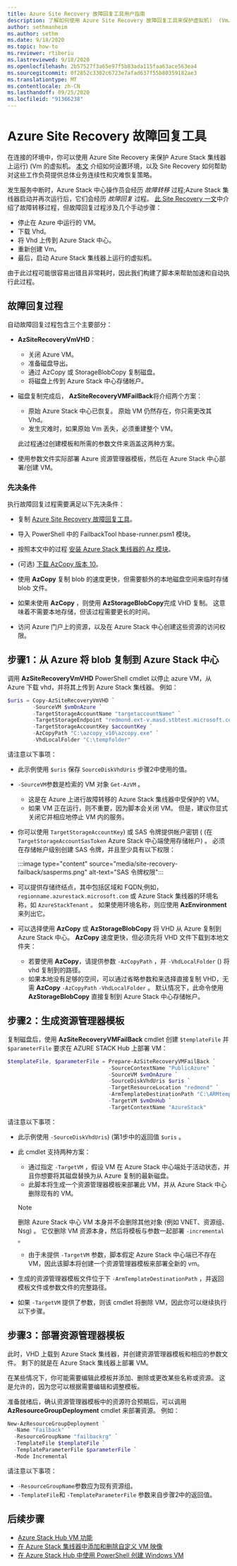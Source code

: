 ```yaml
---
title: Azure Site Recovery 故障回复工具用户指南
description: 了解如何使用 Azure Site Recovery 故障回复工具来保护虚拟机)  (Vm。
author: sethmanheim
ms.author: sethm
ms.date: 9/18/2020
ms.topic: how-to
ms.reviewer: rtiberiu
ms.lastreviewed: 9/18/2020
ms.openlocfilehash: 2b57527f3a65e97f5b83ada115faa63ace563ea4
ms.sourcegitcommit: 0f2852c3302c6723e7afad637f55b80359182ae3
ms.translationtype: MT
ms.contentlocale: zh-CN
ms.lasthandoff: 09/25/2020
ms.locfileid: "91366238"
---
```

# <a name="azure-site-recovery-failback-tool"></a>Azure Site Recovery 故障回复工具

在连接的环境中，你可以使用 Azure Site Recovery 来保护 Azure Stack 集线器上运行)  (Vm 的虚拟机。 [本文](/azure/site-recovery/azure-stack-site-recovery) 介绍如何设置环境，以及 Site Recovery 如何帮助对这些工作负荷提供总体业务连续性和灾难恢复策略。

发生服务中断时，Azure Stack 中心操作员会经历 *故障转移* 过程;Azure Stack 集线器启动并再次运行后，它们会经历 *故障回复* 过程。 [此 Site Recovery 一文](/azure/site-recovery/azure-stack-site-recovery)中介绍了故障转移过程，但故障回复过程涉及几个手动步骤：

- 停止在 Azure 中运行的 VM。
- 下载 Vhd。
- 将 Vhd 上传到 Azure Stack 中心。
- 重新创建 Vm。
- 最后，启动 Azure Stack 集线器上运行的虚拟机。 

由于此过程可能很容易出错且非常耗时，因此我们构建了脚本来帮助加速和自动执行此过程。

## <a name="failback-procedure"></a>故障回复过程

自动故障回复过程包含三个主要部分：

- **AzSiteRecoveryVmVHD**：
  - 关闭 Azure VM。
  - 准备磁盘导出。
  - 通过 AzCopy 或 StorageBlobCopy 复制磁盘。
  - 将磁盘上传到 Azure Stack 中心存储帐户。

- 磁盘复制完成后， **AzSiteRecoveryVMFailBack**将介绍两个方案：
  - 原始 Azure Stack 中心已恢复。 原始 VM 仍然存在，你只需更改其 Vhd。
  - 发生灾难时，如果原始 Vm 丢失，必须重建整个 VM。

  此过程通过创建模板和所需的参数文件来涵盖这两种方案。

- 使用参数文件实际部署 Azure 资源管理器模板，然后在 Azure Stack 中心部署/创建 VM。

### <a name="prerequisites"></a>先决条件

执行故障回复过程需要满足以下先决条件：

- 复制 [Azure Site Recovery 故障回复工具](https://aka.ms/azshasr)。

- 导入 PowerShell 中的 FailbackTool hbase-runner.psm1 模块。

- 按照本文中的过程 [安装 Azure Stack 集线器的 Az 模块](powershell-install-az-module.md)。

-  (可选) [下载 AzCopy 版本 10](/azure/storage/common/storage-use-azcopy-v10)。

  - 使用 **AzCopy** 复制 blob 的速度更快，但需要额外的本地磁盘空间来临时存储 blob 文件。
  - 如果未使用 **AzCopy** ，则使用 **AzStorageBlobCopy**完成 VHD 复制。 这意味着不需要本地存储，但该过程需要更长的时间。

- 访问 Azure 门户上的资源，以及在 Azure Stack 中心创建这些资源的访问权限。

## <a name="step-1-copy-blob-from-azure-to-azure-stack-hub"></a>步骤1：从 Azure 将 blob 复制到 Azure Stack 中心

调用 **AzSiteRecoveryVmVHD** PowerShell cmdlet 以停止 azure VM，从 Azure 下载 vhd，并将其上传到 Azure Stack 集线器。 例如：

```powershell
$uris = Copy-AzSiteRecoveryVmVHD `
        -SourceVM $vmOnAzure `
        -TargetStorageAccountName "targetaccountName" `
        -TargetStorageEndpoint "redmond.ext-v.masd.stbtest.microsoft.com" `
        -TargetStorageAccountKey $accountKey `
        -AzCopyPath "C:\azcopy_v10\azcopy.exe" `
        -VhdLocalFolder "C:\tempfolder"
```

请注意以下事项：

- 此示例使用 `$uris` 保存 `SourceDiskVhdUris` 步骤2中使用的值。

- `-SourceVM`参数是检索的 VM 对象 `Get-AzVM` 。
  - 这是在 Azure 上进行故障转移的 Azure Stack 集线器中受保护的 VM。
  - 如果 VM 正在运行，则不重要，因为脚本会关闭 VM。 但是，建议你显式关闭它并相应地停止 VM 内的服务。

- 你可以使用 `TargetStorageAccountKey`) 或 SAS 令牌提供帐户密钥 ( (在 `TargetStorageAccountSasToken` Azure Stack 中心端使用存储帐户) 。 必须在存储帐户级别创建 SAS 令牌，并且至少具有以下权限：

   :::image type="content" source="media/site-recovery-failback/sasperms.png" alt-text="SAS 令牌权限":::

- 可以提供存储终结点，其中包括区域和 FQDN;例如， `regionname.azurestack.microsoft.com` 或 Azure Stack 集线器的环境名称，如 `AzureStackTenant` 。 如果使用环境名称，则应使用 **AzEnvironment**来列出它。

- 可以选择使用 **AzCopy** 或 **AzStorageBlobCopy** 将 VHD 从 Azure 复制到 Azure Stack 中心。 **AzCopy** 速度更快，但必须先将 VHD 文件下载到本地文件夹：
  - 若要使用 **AzCopy**，请提供参数 `-AzCopyPath` ，并 `-VhdLocalFolder` () 将 vhd 复制到的路径。
  - 如果本地没有足够的空间，可以通过省略参数和来选择直接复制 VHD，无需 **AzCopy** `-AzCopyPath` `-VhdLocalFolder` 。 默认情况下，此命令使用 **AzStorageBlobCopy** 直接复制到 Azure Stack 中心存储帐户。

## <a name="step-2-generate-resource-manager-templates"></a>步骤2：生成资源管理器模板

复制磁盘后，使用 **AzSiteRecoveryVMFailBack** cmdlet 创建 `$templateFile` 并 `$parameterFile` 要求在 AZURE STACK Hub 上部署 VM：

```powershell
$templateFile, $parameterFile = Prepare-AzSiteRecoveryVMFailBack `
                                -SourceContextName "PublicAzure" `
                                -SourceVM $vmOnAzure `
                                -SourceDiskVhdUris $uris `
                                -TargetResourceLocation "redmond" `
                                -ArmTemplateDestinationPath "C:\ARMtemplates" `
                                -TargetVM $vmOnHub `
                                -TargetContextName "AzureStack"

```

请注意以下事项：

- 此示例使用 `-SourceDiskVhdUris`)  (第1步中的返回值 `$uris` 。

- 此 cmdlet 支持两种方案：
  - 通过指定 `-TargetVM` ，假设 VM 在 Azure Stack 中心端处于活动状态，并且你想要将其磁盘替换为从 Azure 复制的最新磁盘。
  - 此脚本将生成一个资源管理器模板来部署此 VM，并从 Azure Stack 中心删除现有的 VM。
  
  > [!NOTE]
  > 删除 Azure Stack 中心 VM 本身并不会删除其他对象 (例如 VNET、资源组、Nsg) 。 它仅删除 VM 资源本身，然后将模板与参数一起部署 `-incremental` 。

  - 由于未提供 `-TargetVM` 参数，脚本假定 Azure Stack 中心端已不存在 VM，因此该脚本将创建一个资源管理器模板来部署全新的 vm。

- 生成的资源管理器模板文件位于下 `-ArmTemplateDestinationPath` ，并返回模板文件或参数文件的完整路径。

- 如果 `-TargetVM` 提供了参数，则该 cmdlet 将删除 VM，因此你可以继续执行以下步骤。

## <a name="step-3-deploy-the-resource-manager-template"></a>步骤3：部署资源管理器模板

此时，VHD 上载到 Azure Stack 集线器，并创建资源管理器模板和相应的参数文件。 剩下的就是在 Azure Stack 集线器上部署 VM。

在某些情况下，你可能需要编辑此模板并添加、删除或更改某些名称或资源。 这是允许的，因为您可以根据需要编辑和调整模板。

准备就绪后，确认资源管理器模板中的资源符合预期后，可以调用 **AzResourceGroupDeployment** cmdlet 来部署资源。 例如：

```powershell
New-AzResourceGroupDeployment `
  -Name "Failback" `
  -ResourceGroupName "failbackrg" `
  -TemplateFile $templateFile `
  -TemplateParameterFile $parameterFile `
  -Mode Incremental
```

请注意以下事项：

- `-ResourceGroupName`参数应为现有资源组。
- `-TemplateFile`和 `-TemplateParameterFile` 参数来自步骤2中的返回值。

## <a name="next-steps"></a>后续步骤

- [Azure Stack Hub VM 功能](../user/azure-stack-vm-considerations.md)
- [在 Azure Stack 集线器中添加和删除自定义 VM 映像](azure-stack-add-vm-image.md)
- [在 Azure Stack Hub 中使用 PowerShell 创建 Windows VM](../user/azure-stack-quick-create-vm-windows-powershell.md)